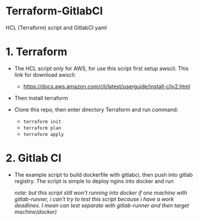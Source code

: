 # Terraform-GitlabCI
HCL (Terraform) script and GitlabCI yaml

# 1. Terraform
* <p>The HCL script only for AWS, for use this script first setup awscli. This link for download awscli:</p>

    * <https://docs.aws.amazon.com/cli/latest/userguide/install-cliv2.html>

* Then install terraform
* Clone this repo, then enter directory Terraform and run command:

    * `terraform init`
    * `terraform plan`
    * `terraform apply`

# 2. Gitlab CI
* <p>The example script to build dockerfile with gitlabci, then push into gitlab registry. The script is simple to deploy nginx into docker and run</p>

    *note: but this script still won't running into docker if one machine with gitlab-runner, i can't try to test this script because i have a work deadlines. I mean can test separate with gitlab-runner and then target machine(docker)*